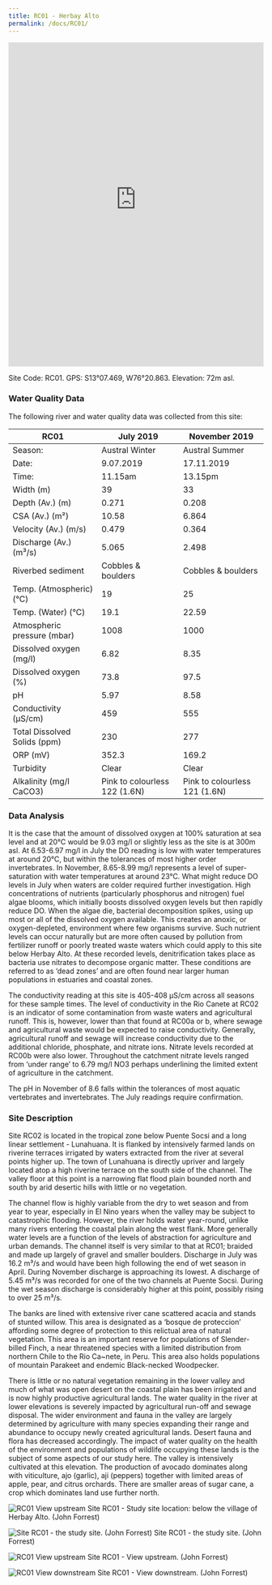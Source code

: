 ```yaml
---
title: RC01 - Herbay Alto
permalink: /docs/RC01/
---
```


<iframe width="100%" height="640" allowfullscreen style="border-style:none;" src="https://cavep-undc-hosting.netlify.com/sites/RC01/app-files/"></iframe>


Site Code: RC01.  GPS: S13°07.469, W76°20.863. Elevation:
72m asl.

### Water Quality Data

The following river and water quality data was collected from this site:

| RC01                         | July 2019                     | November 2019            |
|------------------------------|-------------------------------|--------------------------|
| Season:                      | Austral Winter                | Austral Summer           |
| Date:                        | 9.07.2019                     | 17.11.2019               |
| Time:                        | 11.15am                       | 13.15pm                  |
| Width (m)                    | 39                            | 33                       |
| Depth (Av.) (m)              | 0.271                         | 0.208                    |
| CSA (Av.) (m²)               | 10.58                         | 6.864                    |
| Velocity (Av.) (m/s)         | 0.479                         | 0.364                    |
| Discharge (Av.) (m³/s)       | 5.065                         | 2.498                    |
| Riverbed sediment            | Cobbles & boulders            | Cobbles & boulders       |
| Temp. (Atmospheric) (°C)     | 19                            | 25                       |
| Temp. (Water) (°C)           | 19.1                          | 22.59                    |
| Atmospheric pressure (mbar)  | 1008                          | 1000                     |
| Dissolved oxygen (mg/l)      | 6.82                          | 8.35                     |
| Dissolved oxygen (%)         | 73.8                          | 97.5                     |
| pH                           | 5.97                          | 8.58                     |
| Conductivity (µS/cm)         | 459                           | 555                      |
| Total Dissolved Solids (ppm) | 230                           | 277                      |
| ORP (mV)                     | 352.3                         | 169.2                    |
| Turbidity                    | Clear                         | Clear                    |
| Alkalinity (mg/l CaCO3)      | Pink to colourless 122 (1.6N) | Pink to colourless 121 (1.6N)   |

### Data Analysis
It is the case that the amount of dissolved oxygen at 100% saturation at sea level and at 20°C would be 9.03 mg/l or slightly less as the site is at 300m asl. At 6.53-6.97 mg/l in July the DO reading is low with water temperatures at around 20°C, but within the tolerances of most higher order invertebrates. In November, 8.65-8.99 mg/l represents a level of super-saturation with water temperatures at around 23°C. What might reduce DO levels in July when waters are colder required further investigation. High concentrations of nutrients (particularly phosphorus and nitrogen) fuel algae blooms, which initially boosts dissolved oxygen levels but then rapidly reduce DO. When the algae die, bacterial decomposition spikes, using up most or all of the dissolved oxygen available. This creates an anoxic, or oxygen-depleted, environment where few organisms survive. Such nutrient levels can occur naturally but are more often caused by pollution from fertilizer runoff or poorly treated waste waters which could apply to this site below Herbay Alto. At these recorded levels, denitrification takes place as bacteria use nitrates to decompose organic matter. These conditions are referred to as ‘dead zones’ and are often found near larger human populations in estuaries and coastal zones. 

The conductivity reading at this site is 405-408 µS/cm across all seasons for these sample times. The level of conductivity in the Rio Canete at RC02 is an indicator of some contamination from waste waters and agricultural runoff. This is, however, lower than that found at RC00a or b, where sewage and agricultural waste would be expected to raise conductivity. Generally, agricultural runoff and sewage will increase conductivity due to the additional chloride, phosphate, and nitrate ions. Nitrate levels recorded at RC00b were also lower. Throughout the catchment nitrate levels ranged from ‘under range’ to 6.79 mg/l NO3 perhaps underlining the limited extent of agriculture in the catchment.

The pH in November of 8.6 falls within the tolerances of most aquatic vertebrates and invertebrates. The July readings require confirmation.

### Site Description
Site RC02 is located in the tropical zone below Puente Socsi and a long linear settlement - Lunahuana. It is flanked by intensively farmed lands on riverine terraces irrigated by waters extracted from the river at several points higher up. The town of Lunahuana is directly upriver and largely located atop a high riverine terrace on the south side of the channel. The valley floor at this point is a narrowing flat flood plain bounded north and south by arid desertic hills with little or no vegetation.

The channel flow is highly variable from the dry to wet season and from year to year, especially in El Nino years when the valley may be subject to catastrophic flooding. However, the river holds water year-round, unlike many rivers entering the coastal plain along the west flank. More generally water levels are a function of the levels of abstraction for agriculture and urban demands. The channel itself is very similar to that at RC01; braided and made up largely of gravel and smaller boulders.
  Discharge in July was 16.2 m³/s and would have been high following the end of wet season in April. During November discharge is approaching its lowest. A discharge of 5.45 m³/s was recorded for one of the two channels at Puente Socsi. During the wet season discharge is considerably higher at this point, possibly rising to over 25 m³/s. 

The banks are lined with extensive river cane scattered acacia and stands of stunted willow. This area is designated as a ‘bosque de proteccion’ affording some degree of protection to this relictual area of natural vegetation. This area is an important reserve for populations of Slender-billed Finch, a near threatened species with a limited distribution from northern Chile to the Rio Ca\~nete, in Peru. This area also holds populations of mountain Parakeet and endemic Black-necked Woodpecker. 

There is little or no natural vegetation remaining in the lower valley and much of what was open desert on the coastal plain has been irrigated and is now highly productive agricultural lands. The water quality in the river at lower elevations is severely impacted by agricultural run-off and sewage disposal. The wider environment and fauna in the valley are largely determined by agriculture with many species expanding their range and abundance to occupy newly created agricultural lands. Desert fauna and flora has decreased accordingly. The impact of water quality on the health of the environment and populations of wildlife occupying these lands is the subject of some aspects of our study here. The valley is intensively cultivated at this elevation. The production of avocado dominates along with viticulture, ajo (garlic), aji (peppers) together with limited areas of apple, pear, and citrus orchards. There are smaller areas of sugar cane, a crop which dominates land use further north. 


![RC01 View upstream](/assets/SiteDescriptions/RC01/RC01HerbaAlto.jpg)
Site RC01 - Study site location: below the village of Herbay Alto. (John Forrest)


![Site RC01 - the study site. (John Forrest)](/assets/SiteDescriptions/RC01/RC01Studysite.JPG)
Site RC01 - the study site. (John Forrest)


![RC01 View upstream](/assets/SiteDescriptions/RC01/RC01Viewupstream.JPG)
Site RC01 - View upstream. (John Forrest)


![RC01 View downstream](/assets/SiteDescriptions/RC01/RC01Viewdownstream.JPG)
Site RC01 - View downstream. (John Forrest)
